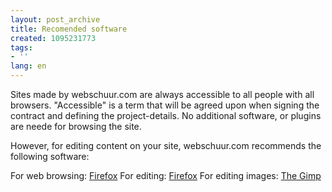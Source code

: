 ```yaml
---
layout: post_archive
title: Recomended software
created: 1095231773
tags:
- ''
lang: en
---
```

Sites made by webschuur.com are always accessible to all people with all browsers. "Accessible" is a term that will be agreed upon when signing the contract and defining the project-details. No additional software, or plugins are neede for browsing the site.

However, for editing content on your site, webschuur.com recommends the following software: 

For web browsing: <a href="/spreadfirefox.com/community/?q=affiliates&id=930&t=1">Firefox</a>
For editing: <a href="/spreadfirefox.com/community/?q=affiliates&id=930&t=1">Firefox</a>
For editing images: <a href="http://www.gimp.org/">The Gimp</a>
